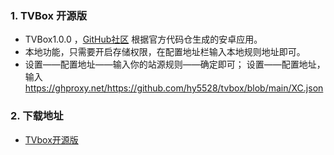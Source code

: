 
### 1. TVBox 开源版  
- TVBox1.0.0 ，[GitHub社区](https://github.com/CatVodTVOfficial/TVBoxOSC) 根据官方代码仓生成的安卓应用。  
- 本地功能，只需要开启存储权限，在配置地址栏输入本地规则地址即可。  
- 设置——配置地址——输入你的站源规则——确定即可；
 设置——配置地址，输入 https://ghproxy.net/https://github.com/hy5528/tvbox/blob/main/XC.json

### 2. 下载地址
 - [TVbox开源版](https://wws.lanzouv.com/b03j4ulyh#999)   

